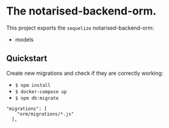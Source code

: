 # The notarised-backend-orm.
This project exports the `sequelize` notarised-backend-orm:

- models

## Quickstart
Create new migrations and check if they are correctly working:

- `$ npm install`
- `$ docker-compose up`
- `$ npm db:migrate`

```
"migrations": [
    "orm/migrations/*.js"
  ],
```